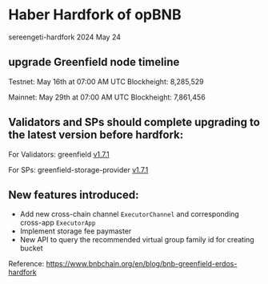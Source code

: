 # Haber Hardfork of opBNB

<div class="doc-announce-info">
    <span class="version-tag">sereengeti-hardfork</span>
    <span class="announce-date">2024 May 24</span>
</div>


## upgrade Greenfield node timeline

Testnet: 
May 16th at 07:00 AM UTC
Blockheight: 8,285,529

Mainnet: 
May 29th at 07:00 AM UTC
Blockheight: 7,861,456

## Validators and SPs should complete upgrading to the latest version before hardfork: 

For Validators: greenfield [v1.7.1](https://github.com/bnb-chain/greenfield/releases/tag/v1.7.1?ref=bnbchain.ghost.io) 

For SPs: greenfield-storage-provider [v1.7.1](https://github.com/bnb-chain/greenfield-storage-provider/releases/tag/v1.7.1?ref=bnbchain.ghost.io)

## New features introduced: 

- Add new cross-chain channel `ExecutorChannel` and corresponding cross-app `ExecutorApp` 
- Implement storage fee paymaster 
- New API to query the recommended virtual group family id for creating bucket  


Reference: https://www.bnbchain.org/en/blog/bnb-greenfield-erdos-hardfork
